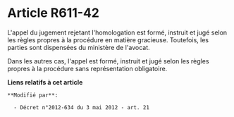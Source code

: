 # Article R611-42

L'appel du jugement rejetant l'homologation est formé, instruit et jugé selon les règles propres à la procédure en matière
gracieuse. Toutefois, les parties sont dispensées du ministère de l'avocat.

Dans les autres cas, l'appel est formé, instruit et jugé selon les règles propres à la procédure sans représentation
obligatoire.

**Liens relatifs à cet article**

	**Modifié par**:

	  - Décret n°2012-634 du 3 mai 2012 - art. 21
